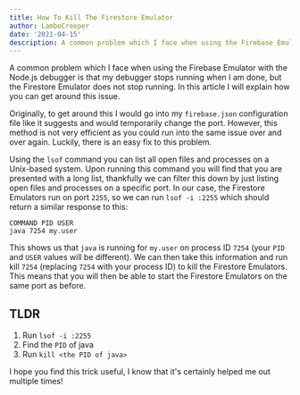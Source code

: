 ```yaml
---
title: How To Kill The Firestore Emulator
author: LamboCreeper
date: '2021-04-15'
description: A common problem which I face when using the Firebase Emulator with the Node.js debugger is that my debugger stops running when I am done, but the Firestore Emulator does not stop running.
---
```


A common problem which I face when using the Firebase Emulator with the Node.js debugger is that my debugger stops running when I am done, but the Firestore Emulator does not stop running. In this article I will explain how you can get around this issue.

Originally, to get around this I would go into my `firebase.json` configuration file like it suggests and would temporarily change the port. However, this method is not very efficient as you could run into the same issue over and over again. Luckily, there is an easy fix to this problem.

Using the `lsof` command you can list all open files and processes on a Unix-based system. Upon running this command you will find that you are presented with a long list, thankfully we can filter this down by just listing open files and processes on a specific port. In our case, the Firestore Emulators run on port `2255`, so we can run `lsof -i :2255` which should return a similar response to this:

```
COMMAND PID USER 
java 7254 my.user 
```

This shows us that `java` is running for `my.user` on process ID `7254` (your `PID` and `USER` values will be different). We can then take this information and run kill `7254` (replacing `7254` with your process ID) to kill the Firestore Emulators. This means that you will then be able to start the Firestore Emulators on the same port as before.

## TLDR
1. Run `lsof -i :2255`
2. Find the `PID` of java
3. Run `kill <the PID of java>`

I hope you find this trick useful, I know that it's certainly helped me out multiple times!
